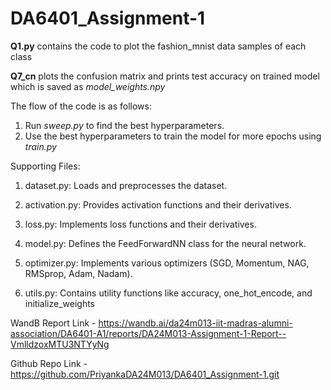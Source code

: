 # DA6401_Assignment-1

**Q1.py** contains the code to plot the fashion_mnist data samples of each class

**Q7_cn** plots the confusion matrix and prints test accuracy on trained model which is saved as _model_weights.npy_

The flow of the code is as follows:

1. Run _sweep.py_ to find the best hyperparameters.
2. Use the best hyperparameters to train the model for more epochs using _train.py_

Supporting Files:

1. dataset.py: Loads and preprocesses the dataset.

2. activation.py: Provides activation functions and their derivatives.

3. loss.py: Implements loss functions and their derivatives.

4. model.py: Defines the FeedForwardNN class for the neural network.

5. optimizer.py: Implements various optimizers (SGD, Momentum, NAG, RMSprop, Adam, Nadam).

6. utils.py: Contains utility functions like accuracy, one_hot_encode, and initialize_weights

WandB Report Link - https://wandb.ai/da24m013-iit-madras-alumni-association/DA6401-A1/reports/DA24M013-Assignment-1-Report--VmlldzoxMTU3NTYyNg

Github Repo Link - https://github.com/PriyankaDA24M013/DA6401_Assignment-1.git

